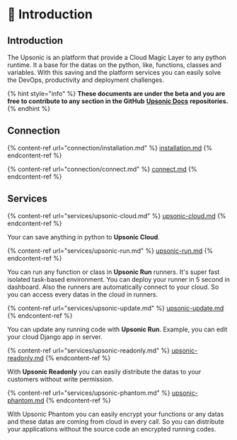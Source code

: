 # 👋 Introduction

## Introduction

The Upsonic is an platform that provide a Cloud Magic Layer to any python runtime. It a base for the datas on the python, like, functions, classes  and variables. With this saving and the platform services you can easily solve the DevOps, productivity and deployment challenges.

{% hint style="info" %}
**These documents are under the beta and you are free to contribute to any section in the GitHub** [**Upsonic Docs**](https://github.com/Upsonic/Docs) **repositories.**
{% endhint %}

## Connection

{% content-ref url="connection/installation.md" %}
[installation.md](connection/installation.md)
{% endcontent-ref %}

{% content-ref url="connection/connect.md" %}
[connect.md](connection/connect.md)
{% endcontent-ref %}

## Services

{% content-ref url="services/upsonic-cloud.md" %}
[upsonic-cloud.md](services/upsonic-cloud.md)
{% endcontent-ref %}

Your can save anything in python to **Upsonic Cloud**.

{% content-ref url="services/upsonic-run.md" %}
[upsonic-run.md](services/upsonic-run.md)
{% endcontent-ref %}

You can run any function or class in **Upsonic Run** runners. It's super fast isolated task-based environment. You can deploy your runner in 5 second in dashboard. Also the runners are automatically connect to your cloud. So you can access every datas in the cloud in runners.

{% content-ref url="services/upsonic-update.md" %}
[upsonic-update.md](services/upsonic-update.md)
{% endcontent-ref %}

You can update any running code with **Upsonic Run**. Example, you can edit your cloud Django app in server.

{% content-ref url="services/upsonic-readonly.md" %}
[upsonic-readonly.md](services/upsonic-readonly.md)
{% endcontent-ref %}

With **Upsonic Readonly** you can easily distribute the datas to your customers without write permission.

{% content-ref url="services/upsonic-phantom.md" %}
[upsonic-phantom.md](services/upsonic-phantom.md)
{% endcontent-ref %}

With Upsonic Phantom you can easily encrypt your functions or any datas and these datas are coming from cloud in every call. So you can distribute your applications without the source code an encrypted running codes.
